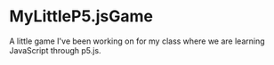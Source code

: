 # MyLittleP5.jsGame
A little game I've been working on for my class where we are learning JavaScript through p5.js.
